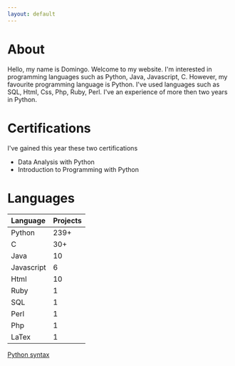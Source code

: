 ```yaml
---
layout: default
---
```



[//]: <> (Text can be **bold**, _italic_, or ~~strikethrough~~.)
# About
Hello, my name is Domingo.
Welcome to my website.
I'm interested in programming languages such as Python, Java, Javascript, C.
However, my favourite programming language is Python.
I've used languages such as SQL, Html, Css, Php, Ruby, Perl.
I've an experience of more then two years in Python.

# Certifications

I've gained this year these two certifications


* Data Analysis with Python
* Introduction to Programming with Python

# Languages

| Language     | Projects |
|:-------------|:------   |
| Python       | 239+     |
| C            | 30+      |
| Java         | 10       |
| Javascript   | 6        |
| Html         | 10  
| Ruby         | 1
| SQL          | 1
| Perl         | 1 
| Php          | 1
| LaTex        | 1


[Python syntax](./writings/another-page.html)
